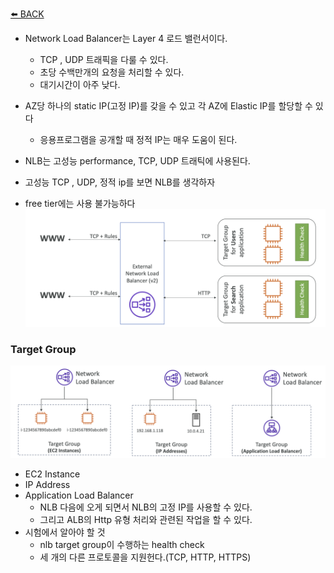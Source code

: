 [⬅️ BACK ](./README.md)

- Network Load Balancer는 Layer 4 로드 밸런서이다.

  - TCP , UDP 트래픽을 다룰 수 있다.
  - 초당 수백만개의 요청을 처리할 수 있다.
  - 대기시간이 아주 낮다.

- AZ당 하나의 static IP(고정 IP)를 갖을 수 있고 각 AZ에 Elastic IP를 할당할 수 있다
  - 응용프로그램을 공개할 때 정적 IP는 매우 도움이 된다.
- NLB는 고성능 performance, TCP, UDP 트래틱에 사용된다.
- 고성능 TCP , UDP, 정적 ip를 보면 NLB를 생각하자
- free tier에는 사용 불가능하다
  ![nlb_1](./img/nlb_1.png)

### Target Group

![nlb_2](./img/nlb_2.png)

- EC2 Instance
- IP Address
- Application Load Balancer
  - NLB 다음에 오게 되면서 NLB의 고정 IP를 사용할 수 있다.
  - 그리고 ALB의 Http 유형 처리와 관련된 작업을 할 수 있다.
- 시험에서 알아야 할 것
  - nlb target group이 수행하는 health check
  - 세 개의 다른 프로토콜을 지원헌다.(TCP, HTTP, HTTPS)
